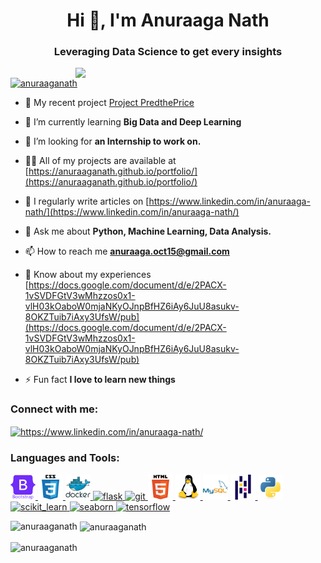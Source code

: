
<h1 align="center">Hi 👋, I'm Anuraaga Nath</h1>
<h3 align="center">Leveraging Data Science to get every insights</h3>
<img align="right" width="400" src="https://media.giphy.com/media/v1.Y2lkPTc5MGI3NjExYXN0MzdlOHR3MDlib29kdmp0aHN1bjBobmtvc2dteGU0bHIyNTZ4aiZlcD12MV9pbnRlcm5hbF9naWZfYnlfaWQmY3Q9Zw/xT9C25UNTwfZuk85WP/giphy-downsized-large.gif">
<p align="left"> <a href="https://github.com/ryo-ma/github-profile-trophy"><img src="https://github-profile-trophy.vercel.app/?username=anuraaganath" alt="anuraaganath" /></a> </p>

- 🔭 My recent project [Project PredthePrice](https://github.com/AnuraagaNath/Project-PredthePrice)

- 🌱 I’m currently learning **Big Data and Deep Learning**

- 👯 I’m looking for **an Internship to work on.**

- 👨‍💻 All of my projects are available at [https://anuraaganath.github.io/portfolio/](https://anuraaganath.github.io/portfolio/)

- 📝 I regularly write articles on [https://www.linkedin.com/in/anuraaga-nath/](https://www.linkedin.com/in/anuraaga-nath/)

- 💬 Ask me about **Python, Machine Learning, Data Analysis.**

- 📫 How to reach me **anuraaga.oct15@gmail.com**

- 📄 Know about my experiences [https://docs.google.com/document/d/e/2PACX-1vSVDFGtV3wMhzzos0x1-vlH03kOaboW0mjaNKyOJnpBfHZ6iAy6JuU8asukv-8OKZTuib7iAxy3UfsW/pub](https://docs.google.com/document/d/e/2PACX-1vSVDFGtV3wMhzzos0x1-vlH03kOaboW0mjaNKyOJnpBfHZ6iAy6JuU8asukv-8OKZTuib7iAxy3UfsW/pub)

- ⚡ Fun fact **I love to learn new things**

<h3 align="left">Connect with me:</h3>
<p align="left">
<a href="https://linkedin.com/in/https://www.linkedin.com/in/anuraaga-nath/" target="blank"><img align="center" src="https://raw.githubusercontent.com/rahuldkjain/github-profile-readme-generator/master/src/images/icons/Social/linked-in-alt.svg" alt="https://www.linkedin.com/in/anuraaga-nath/" height="30" width="40" /></a>
</p>

<h3 align="left">Languages and Tools:</h3>
<p align="left"> <a href="https://getbootstrap.com" target="_blank" rel="noreferrer"> <img src="https://raw.githubusercontent.com/devicons/devicon/master/icons/bootstrap/bootstrap-plain-wordmark.svg" alt="bootstrap" width="40" height="40"/> </a> <a href="https://www.w3schools.com/css/" target="_blank" rel="noreferrer"> <img src="https://raw.githubusercontent.com/devicons/devicon/master/icons/css3/css3-original-wordmark.svg" alt="css3" width="40" height="40"/> </a> <a href="https://www.docker.com/" target="_blank" rel="noreferrer"> <img src="https://raw.githubusercontent.com/devicons/devicon/master/icons/docker/docker-original-wordmark.svg" alt="docker" width="40" height="40"/> </a> <a href="https://flask.palletsprojects.com/" target="_blank" rel="noreferrer"> <img src="https://www.vectorlogo.zone/logos/pocoo_flask/pocoo_flask-icon.svg" alt="flask" width="40" height="40"/> </a> <a href="https://git-scm.com/" target="_blank" rel="noreferrer"> <img src="https://www.vectorlogo.zone/logos/git-scm/git-scm-icon.svg" alt="git" width="40" height="40"/> </a> <a href="https://www.w3.org/html/" target="_blank" rel="noreferrer"> <img src="https://raw.githubusercontent.com/devicons/devicon/master/icons/html5/html5-original-wordmark.svg" alt="html5" width="40" height="40"/> </a> <a href="https://www.linux.org/" target="_blank" rel="noreferrer"> <img src="https://raw.githubusercontent.com/devicons/devicon/master/icons/linux/linux-original.svg" alt="linux" width="40" height="40"/> </a> <a href="https://www.mysql.com/" target="_blank" rel="noreferrer"> <img src="https://raw.githubusercontent.com/devicons/devicon/master/icons/mysql/mysql-original-wordmark.svg" alt="mysql" width="40" height="40"/> </a> <a href="https://pandas.pydata.org/" target="_blank" rel="noreferrer"> <img src="https://raw.githubusercontent.com/devicons/devicon/2ae2a900d2f041da66e950e4d48052658d850630/icons/pandas/pandas-original.svg" alt="pandas" width="40" height="40"/> </a> <a href="https://www.python.org" target="_blank" rel="noreferrer"> <img src="https://raw.githubusercontent.com/devicons/devicon/master/icons/python/python-original.svg" alt="python" width="40" height="40"/> </a> <a href="https://scikit-learn.org/" target="_blank" rel="noreferrer"> <img src="https://upload.wikimedia.org/wikipedia/commons/0/05/Scikit_learn_logo_small.svg" alt="scikit_learn" width="40" height="40"/> </a> <a href="https://seaborn.pydata.org/" target="_blank" rel="noreferrer"> <img src="https://seaborn.pydata.org/_images/logo-mark-lightbg.svg" alt="seaborn" width="40" height="40"/> </a> <a href="https://www.tensorflow.org" target="_blank" rel="noreferrer"> <img src="https://www.vectorlogo.zone/logos/tensorflow/tensorflow-icon.svg" alt="tensorflow" width="40" height="40"/> </a> </p>

<p><img align="left" src="https://github-readme-stats.vercel.app/api/top-langs?username=anuraaganath&show_icons=true&locale=en&layout=compact" alt="anuraaganath" /></p>

<p>&nbsp;<img align="center" src="https://github-readme-stats.vercel.app/api?username=anuraaganath&show_icons=true&locale=en" alt="anuraaganath" /></p>

<p><img align="center" src="https://github-readme-streak-stats.herokuapp.com/?user=anuraaganath&" alt="anuraaganath" /></p>
